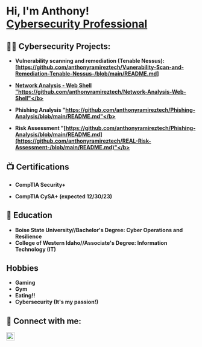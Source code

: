 <h1>Hi, I'm Anthony! <br/><a  <a href="https://www.linkedin.com/in/anthony-ramirez-cyber-security-professional/">Cybersecurity Professional</a></h1>

<h2>👨‍💻 Cybersecurity Projects:</h2>

- <b>Vulnerability scanning and remediation (Tenable Nessus): [https://github.com/anthonyramireztech/Vunerability-Scan-and-Remediation-Tenable-Nessus-/blob/main/README.md]<a href="https://github.com/anthonyramireztech/Vunerability-Scan-and-Remediation-Tenable-Nessus-/blob/main/README.md">

- <b>Network Analysis - Web Shell "https://github.com/anthonyramireztech/Network-Analysis-Web-Shell"</b>

- <b>Phishing Analysis "https://github.com/anthonyramireztech/Phishing-Analysis/blob/main/README.md"</b>

- <b>Risk Assessment "[https://github.com/anthonyramireztech/Phishing-Analysis/blob/main/README.md](https://github.com/anthonyramireztech/REAL-Risk-Assessment-/blob/main/README.md)"</b>

<h2>📺 Certifications</h2>

- <b>CompTIA Security+</b>

- <b>CompTIA CySA+ (expected 12/30/23)</b>

<h2>🏫 Education</h2>

- <b>Boise State University//Bachelor's Degree: Cyber Operations and Resilience</b>
- <b>College of Western Idaho//Associate's Degree: Information Technology (IT) </b>

<h2>Hobbies</h2>

- Gaming
- Gym
- Eating!!
- Cybersecurity (It's my passion!)

<h2> 🤳 Connect with me:</h2>

[<img align="left" alt="JoshMadakor | LinkedIn" width="22px" src="https://cdn.jsdelivr.net/npm/simple-icons@v3/icons/linkedin.svg" />][linkedin]


[linkedin]: https://www.linkedin.com/in/anthony-ramirez-cyber-security-professional/

<!---
anthonyramireztech/anthonyramireztech is a ✨ special ✨ repository because its `README.md` (this file) appears on your GitHub profile.
You can click the Preview link to take a look at your changes.
--->
